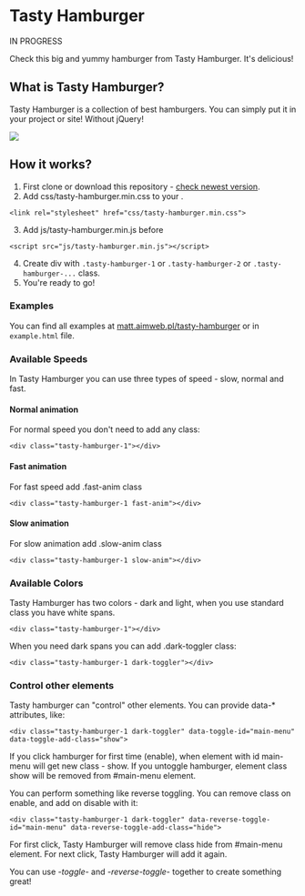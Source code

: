 # Tasty Hamburger

IN PROGRESS

Check this big and yummy hamburger from Tasty Hamburger. It's delicious!

## What is Tasty Hamburger?

Tasty Hamburger is a collection of best hamburgers. You can simply put it in your project or site! Without jQuery!

![](tasty-hamburger-preview.gif)


## How it works?

1. First clone or download this repository - [check newest version](https://github.com/mateuszmikos/tasty-hamburger/releases/).
2. Add css/tasty-hamburger.min.css to your <head>.

`<link rel="stylesheet" href="css/tasty-hamburger.min.css">`

3. Add js/tasty-hamburger.min.js before </body>

`<script src="js/tasty-hamburger.min.js"></script>`

4. Create div with `.tasty-hamburger-1` or `.tasty-hamburger-2` or `.tasty-hamburger-...` class.
5. You're ready to go!



### Examples

You can find all examples at [matt.aimweb.pl/tasty-hamburger](https://matt.aimweb.pl/tasty-hamburger) or in `example.html` file.

### Available Speeds

In Tasty Hamburger you can use three types of speed - slow, normal and fast.

#### Normal animation

For normal speed you don't need to add any class:

`<div class="tasty-hamburger-1"></div>`

#### Fast animation

For fast speed add .fast-anim class

`<div class="tasty-hamburger-1 fast-anim"></div>`

#### Slow animation

For slow animation add .slow-anim class

`<div class="tasty-hamburger-1 slow-anim"></div>`

### Available Colors

Tasty Hamburger has two colors - dark and light, when you use standard class you have white spans.

`<div class="tasty-hamburger-1"></div>`

When you need dark spans you can add .dark-toggler class:

`<div class="tasty-hamburger-1 dark-toggler"></div>`


### Control other elements

Tasty hamburger can "control" other elements. You can provide data-* attributes, like:

`<div class="tasty-hamburger-1 dark-toggler" data-toggle-id="main-menu" data-toggle-add-class="show">`

If you click hamburger for first time (enable), when element with id main-menu will get new class - show. If you untoggle hamburger, element class show will be removed from #main-menu element.

You can perform something like reverse toggling. You can remove class on enable, and add on disable with it:

`<div class="tasty-hamburger-1 dark-toggler" data-reverse-toggle-id="main-menu" data-reverse-toggle-add-class="hide">`

For first click, Tasty Hamburger will remove class hide from #main-menu element. For next click, Tasty Hamburger will add it again.

You can use *-toggle-* and *-reverse-toggle-* together to create something great!